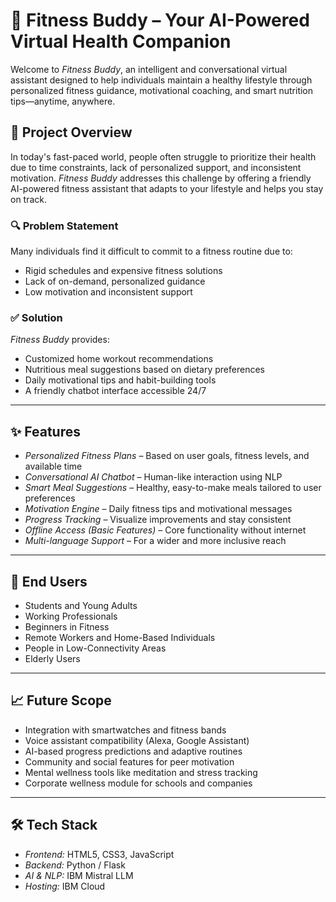 # 💪 Fitness Buddy – Your AI-Powered Virtual Health Companion

Welcome to *Fitness Buddy*, an intelligent and conversational virtual assistant designed to help individuals maintain a healthy lifestyle through personalized fitness guidance, motivational coaching, and smart nutrition tips—anytime, anywhere.

## 🚀 Project Overview

In today's fast-paced world, people often struggle to prioritize their health due to time constraints, lack of personalized support, and inconsistent motivation. *Fitness Buddy* addresses this challenge by offering a friendly AI-powered fitness assistant that adapts to your lifestyle and helps you stay on track.

### 🔍 Problem Statement
Many individuals find it difficult to commit to a fitness routine due to:
- Rigid schedules and expensive fitness solutions
- Lack of on-demand, personalized guidance
- Low motivation and inconsistent support

### ✅ Solution
*Fitness Buddy* provides:
- Customized home workout recommendations
- Nutritious meal suggestions based on dietary preferences
- Daily motivational tips and habit-building tools
- A friendly chatbot interface accessible 24/7

---

## ✨ Features

- *Personalized Fitness Plans* – Based on user goals, fitness levels, and available time
- *Conversational AI Chatbot* – Human-like interaction using NLP
- *Smart Meal Suggestions* – Healthy, easy-to-make meals tailored to user preferences
- *Motivation Engine* – Daily fitness tips and motivational messages
- *Progress Tracking* – Visualize improvements and stay consistent
- *Offline Access (Basic Features)* – Core functionality without internet
- *Multi-language Support* – For a wider and more inclusive reach

---

## 📱 End Users

- Students and Young Adults
- Working Professionals
- Beginners in Fitness
- Remote Workers and Home-Based Individuals
- People in Low-Connectivity Areas
- Elderly Users

---

## 📈 Future Scope

- Integration with smartwatches and fitness bands
- Voice assistant compatibility (Alexa, Google Assistant)
- AI-based progress predictions and adaptive routines
- Community and social features for peer motivation
- Mental wellness tools like meditation and stress tracking
- Corporate wellness module for schools and companies

---

## 🛠 Tech Stack

- *Frontend:* HTML5, CSS3, JavaScript
- *Backend:* Python / Flask
- *AI & NLP:* IBM Mistral LLM
- *Hosting:* IBM Cloud
